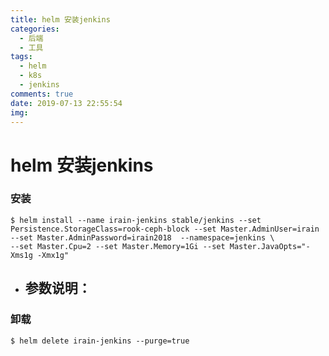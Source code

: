 ```yaml
---
title: helm 安装jenkins
categories:
  - 后端
  - 工具
tags:
  - helm
  - k8s
  - jenkins
comments: true
date: 2019-07-13 22:55:54
img:
---
```


# helm 安装jenkins
### 安装
```
$ helm install --name irain-jenkins stable/jenkins --set Persistence.StorageClass=rook-ceph-block --set Master.AdminUser=irain --set Master.AdminPassword=irain2018  --namespace=jenkins \
--set Master.Cpu=2 --set Master.Memory=1Gi --set Master.JavaOpts="-Xms1g -Xmx1g"
```
- 参数说明：
  - 
### 卸载
```
$ helm delete irain-jenkins --purge=true
```
